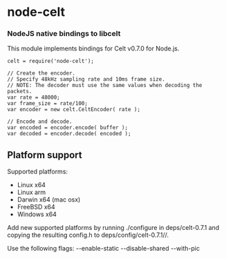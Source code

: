 node-celt
=========
### NodeJS native bindings to libcelt

This module implements bindings for Celt v0.7.0 for Node.js.

    celt = require('node-celt');

    // Create the encoder.
    // Specify 48kHz sampling rate and 10ms frame size.
    // NOTE: The decoder must use the same values when decoding the packets.
    var rate = 48000;
    var frame_size = rate/100;
    var encoder = new celt.CeltEncoder( rate );

    // Encode and decode.
    var encoded = encoder.encode( buffer );
    var decoded = encoder.decode( encoded );

Platform support
----------------

Supported platforms:
- Linux x64
- Linux arm
- Darwin x64 (mac osx)
- FreeBSD x64
- Windows x64

Add new supported platforms by running ./configure in deps/celt-0.7.1 and
copying the resulting config.h to deps/config/celt-0.7.1/<os>/<arch>.

Use the following flags: --enable-static --disable-shared --with-pic

